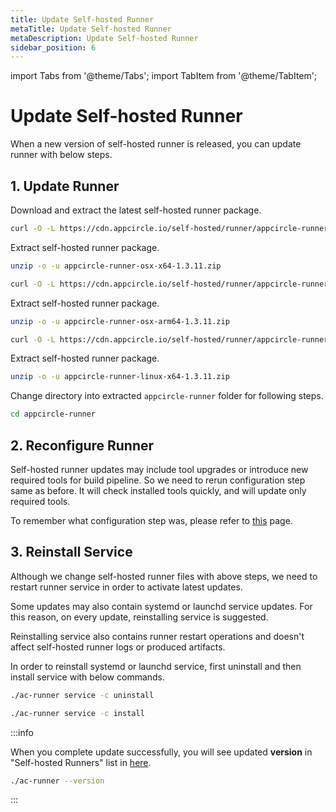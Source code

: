 ```yaml
---
title: Update Self-hosted Runner
metaTitle: Update Self-hosted Runner
metaDescription: Update Self-hosted Runner
sidebar_position: 6
---
```


import Tabs from '@theme/Tabs';
import TabItem from '@theme/TabItem';

# Update Self-hosted Runner

When a new version of self-hosted runner is released, you can update runner with below steps.

## 1. Update Runner

Download and extract the latest self-hosted runner package.

<Tabs>
  <TabItem value="osx-x64" label="macOS x64" default>

   ```bash
curl -O -L https://cdn.appcircle.io/self-hosted/runner/appcircle-runner-osx-x64-1.3.11.zip
```

Extract self-hosted runner package.

   ```bash
unzip -o -u appcircle-runner-osx-x64-1.3.11.zip
```

  </TabItem>
  <TabItem value="osx-arm64" label="macOS arm64">

   ```bash
curl -O -L https://cdn.appcircle.io/self-hosted/runner/appcircle-runner-osx-arm64-1.3.11.zip
```

Extract self-hosted runner package.

   ```bash
unzip -o -u appcircle-runner-osx-arm64-1.3.11.zip
```

  </TabItem>

  <TabItem value="linux-x64" label="Linux x64">

   ```bash
curl -O -L https://cdn.appcircle.io/self-hosted/runner/appcircle-runner-linux-x64-1.3.11.zip
```

Extract self-hosted runner package.

   ```bash
unzip -o -u appcircle-runner-linux-x64-1.3.11.zip
```

  </TabItem>
</Tabs>

Change directory into extracted `appcircle-runner` folder for following steps.

```bash
cd appcircle-runner
```

## 2. Reconfigure Runner

Self-hosted runner updates may include tool upgrades or introduce new required tools for build pipeline. So we need to rerun configuration step same as before. It will check installed tools quickly, and will update only required tools.

To remember what configuration step was, please refer to [this](../self-hosted-runner/installation.md#3-configure) page.

## 3. Reinstall Service

Although we change self-hosted runner files with above steps, we need to restart runner service in order to activate latest updates.

Some updates may also contain systemd or launchd service updates. For this reason, on every update, reinstalling service is suggested.

Reinstalling service also contains runner restart operations and doesn't affect self-hosted runner logs or produced artifacts.

In order to reinstall systemd or launchd service, first uninstall and then install service with below commands.

```bash
./ac-runner service -c uninstall
```

```bash
./ac-runner service -c install
```

:::info

When you complete update successfully, you will see updated **version** in "Self-hosted Runners" list in [here](../self-hosted-runner/manage-runners.md#monitoring-self-hosted-runners).

```bash
./ac-runner --version
```

:::
